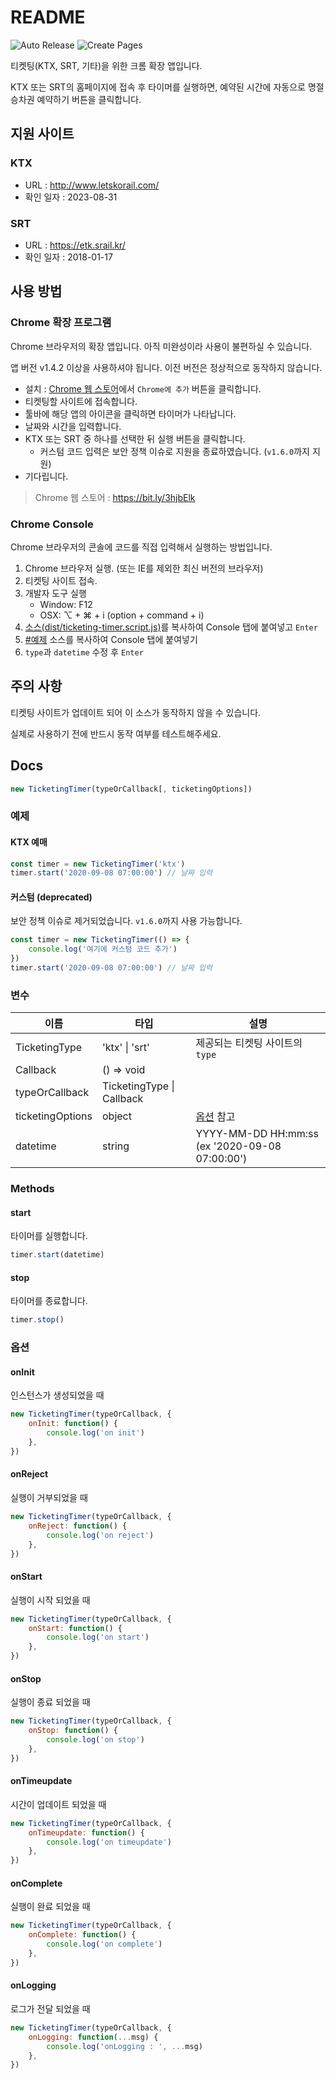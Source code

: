 # README

![Auto Release](https://github.com/divlook/ticketing-timer/workflows/Auto%20Release/badge.svg)
![Create Pages](https://github.com/divlook/ticketing-timer/workflows/Create%20Pages/badge.svg)

티켓팅(KTX, SRT, 기타)을 위한 크롬 확장 앱입니다.

KTX 또는 SRT의 홈페이지에 접속 후 타이머를 실행하면, 예약된 시간에 자동으로 명절 승차권 예약하기 버튼을 클릭합니다.

## 지원 사이트

### KTX

- URL : http://www.letskorail.com/
- 확인 일자 : 2023-08-31

### SRT

- URL : https://etk.srail.kr/
- 확인 일자 : 2018-01-17

## 사용 방법

### Chrome 확장 프로그램

Chrome 브라우저의 확장 앱입니다. 아직 미완성이라 사용이 불편하실 수 있습니다.

앱 버전 v1.4.2 이상을 사용하셔야 됩니다. 이전 버전은 정상적으로 동작하지 않습니다.

- 설치 : [Chrome 웹 스토어](https://chrome.google.com/webstore/detail/ticketing-timer/aglloefolpfdegbjigcdabgjonfdcmlh)에서 `Chrome에 추가` 버튼을 클릭합니다.
- 티켓팅할 사이트에 접속합니다.
- 툴바에 해당 앱의 아이콘을 클릭하면 타이머가 나타납니다.
- 날짜와 시간을 입력합니다.
- KTX 또는 SRT 중 하나를 선택한 뒤 실행 버튼을 클릭합니다.
  - 커스텀 코드 입력은 보안 정책 이슈로 지원을 종료하였습니다. (`v1.6.0`까지 지원)
- 기다립니다.

> Chrome 웹 스토어 : https://bit.ly/3hjbElk

### Chrome Console

Chrome 브라우저의 콘솔에 코드를 직접 입력해서 실행하는 방법입니다.

1. Chrome 브라우저 실행. (또는 IE를 제외한 최신 버전의 브라우저)
2. 티켓팅 사이트 접속.
3. 개발자 도구 실행
   - Window: F12
   - OSX: ⌥ + ⌘ + i (option + command + i)
4. [소스(dist/ticketing-timer.script.js)](./dist/ticketing-timer.script.js)를 복사하여 Console 탭에 붙여넣고 `Enter`
5. [#예제](#예제) 소스를 복사하여 Console 탭에 붙여넣기
6. `type`과 `datetime` 수정 후 `Enter`

## 주의 사항

티켓팅 사이트가 업데이트 되어 이 소스가 동작하지 않을 수 있습니다.

실제로 사용하기 전에 반드시 동작 여부를 테스트해주세요.

## Docs

```js
new TicketingTimer(typeOrCallback[, ticketingOptions])
```

### 예제

#### KTX 예매

```js
const timer = new TicketingTimer('ktx')
timer.start('2020-09-08 07:00:00') // 날짜 입력
```

#### 커스텀 (deprecated)

보안 정책 이슈로 제거되었습니다. `v1.6.0`까지 사용 가능합니다.

```js
const timer = new TicketingTimer(() => {
    console.log('여기에 커스텀 코드 추가')
})
timer.start('2020-09-08 07:00:00') // 날짜 입력
```

### 변수

| 이름 | 타입 | 설명 |
| - | - | - |
| TicketingType | 'ktx' \| 'srt' | 제공되는 티켓팅 사이트의 `type` |
| Callback | () => void | |
| typeOrCallback | TicketingType \| Callback | |
| ticketingOptions | object | [옵션](#옵션) 참고 |
| datetime | string | YYYY-MM-DD HH:mm:ss (ex '2020-09-08 07:00:00') |

### Methods

#### start

타이머를 실행합니다.

```js
timer.start(datetime)
```

#### stop

타이머를 종료합니다.

```js
timer.stop()
```

### 옵션

#### onInit

인스턴스가 생성되었을 때

```js
new TicketingTimer(typeOrCallback, {
    onInit: function() {
        console.log('on init')
    },
})
```

#### onReject

실행이 거부되었을 때

```js
new TicketingTimer(typeOrCallback, {
    onReject: function() {
        console.log('on reject')
    },
})
```

#### onStart

실행이 시작 되었을 때

```js
new TicketingTimer(typeOrCallback, {
    onStart: function() {
        console.log('on start')
    },
})
```

#### onStop

실행이 종료 되었을 때

```js
new TicketingTimer(typeOrCallback, {
    onStop: function() {
        console.log('on stop')
    },
})
```

#### onTimeupdate

시간이 업데이트 되었을 때

```js
new TicketingTimer(typeOrCallback, {
    onTimeupdate: function() {
        console.log('on timeupdate')
    },
})
```

#### onComplete

실행이 완료 되었을 때

```js
new TicketingTimer(typeOrCallback, {
    onComplete: function() {
        console.log('on complete')
    },
})
```

#### onLogging

로그가 전달 되었을 때

```js
new TicketingTimer(typeOrCallback, {
    onLogging: function(...msg) {
        console.log('onLogging : ', ...msg)
    },
})
```
